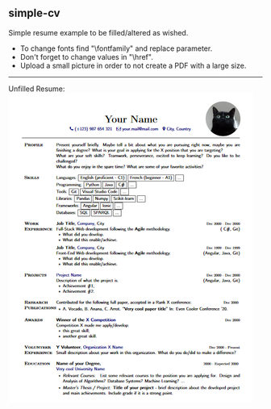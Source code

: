 ## simple-cv

Simple resume example to be filled/altered as wished.

* To change fonts find "\fontfamily" and replace parameter.
* Don't forget to change values in "\href".
* Upload a small picture in order to not create a PDF with a large size.

- - - -

Unfilled Resume:
![picture alt](example.png "Unfilled Resume")